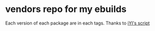 # vendors repo for my ebuilds

Each version of each package are in each tags. Thanks to [iYI's script](https://github.com/bekcpear/vendor-for-go)
